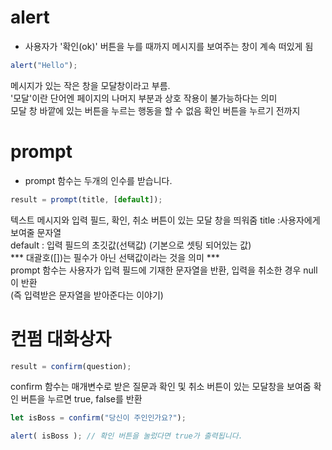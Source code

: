 # alert
- 사용자가 '확인(ok)' 버튼을 누를 때까지 메시지를 보여주는 창이 계속 떠있게 됨
```javascript
alert("Hello");
```
메시지가 있는 작은 창을 모달창이라고 부름.   
'모달'이란 단어엔 페이지의 나머지 부분과 상호 작용이 불가능하다는 의미   
모달 창 바깥에 있는 버튼을 누르는 행동을 할 수 없음 확인 버튼을 누르기 전까지  

# prompt
- prompt 함수는 두개의 인수를 받습니다.
```javascript
result = prompt(title, [default]);
```
텍스트 메시지와 입력 필드, 확인, 취소 버튼이 있는 모달 창을 띄워줌
title :사용자에게 보여줄 문자열   
default : 입력 필드의 초깃값(선택값) (기본으로 셋팅 되어있는 값)   
*** 대괄호([])는 필수가 아닌 선택값이라는 것을 의미 ***   
prompt 함수는 사용자가 입력 필드에 기재한 문자열을 반환, 입력을 취소한 경우 null이 반환    
(즉 입력받은 문자열을 받아준다는 이야기)

# 컨펌 대화상자
```javascript
result = confirm(question);
```
confirm 함수는 매개변수로 받은 질문과 확인 및 취소 버튼이 있는 모달창을 보여줌
확인 버튼을 누르면 true, false를 반환
```javascript
let isBoss = confirm("당신이 주인인가요?");

alert( isBoss ); // 확인 버튼을 눌렀다면 true가 출력됩니다.
```
